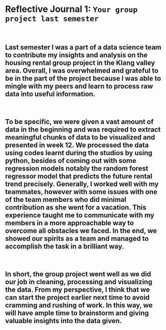 # Reflective Journal 1: `Your group project last semester `
<br>

## Last semester I was a part of a data science team to contribute my insights and analysis on the housing rental group project in the Klang valley area. Overall, I was overwhelmed and grateful to be in the part of the project because I was able to mingle with my peers and learn to process raw data into useful information.
<br>

## To be specific, we were given a vast amount of data in the beginning and was required to extract meaningful chunks of data to be visualized and presented in week 12.  We processed the data using codes learnt during the studios by using python, besides of coming out with some regression models notably the random forest regressor model that predicts the future rental trend precisely. Generally, I worked well with my teammates, however with some issues with one of the team members who did minimal contribution as she went for a vacation. This experience taught me to communicate with my members in a more approachable way to overcome all obstacles we faced. In the end, we showed our spirits as a team and managed to accomplish the task in a brilliant way.
<br>

## In short, the group project went well as we did our job in cleaning, processing and visualizing the data. From my perspective, I think that we can start the project earlier next time to avoid cramming and rushing of work. In this way, we will have ample time to brainstorm and giving valuable insights into the data given.

